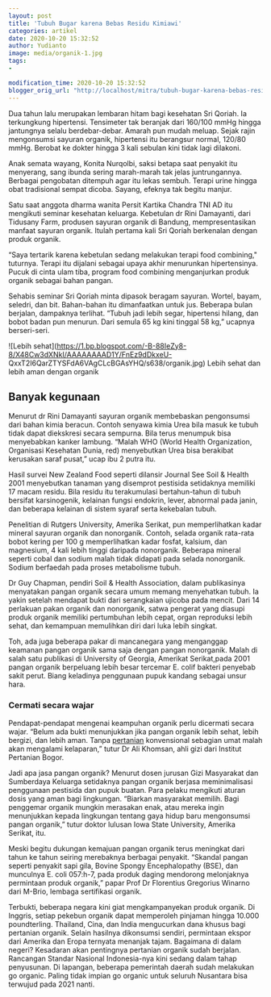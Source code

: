 ```yaml
---
layout: post
title: 'Tubuh Bugar karena Bebas Residu Kimiawi'
categories: artikel
date: 2020-10-20 15:32:52
author: Yudianto
image: media/organik-1.jpg
tags:
- 

modification_time: 2020-10-20 15:32:52
blogger_orig_url: "http://localhost/mitra/tubuh-bugar-karena-bebas-residu.html"
---
```


Dua tahun lalu merupakan lembaran hitam bagi kesehatan Sri Qoriah. Ia
terkungkung hipertensi. Tensimeter tak beranjak dari 160/100 mmHg hingga
jantungnya selalu berdebar-debar. Amarah pun mudah meluap. Sejak rajin
mengonsumsi sayuran organik, hipertensi itu berangsur normal, 120/80 mmHg.
Berobat ke dokter hingga 3 kali sebulan kini tidak lagi dilakoni.

Anak semata wayang, Konita Nurqolbi, saksi betapa saat penyakit itu menyerang,
sang ibunda sering marah-marah tak jelas juntrungannya. Berbagai pengobatan
ditempuh agar itu lekas sembuh. Terapi urine hingga obat tradisional sempat
dicoba. Sayang, efeknya tak begitu manjur.

Satu saat anggota dharma wanita Persit Kartika Chandra TNI AD itu mengikuti
seminar kesehatan keluarga. Kebetulan dr Rini Damayanti, dari Tidusany Farm,
produsen sayuran organik di Bandung, mempresentasikan manfaat sayuran organik.
Itulah pertama kali Sri Qoriah berkenalan dengan produk organik.

“Saya tertarik karena kebetulan sedang melakukan terapi food combining,"
tuturnya. Terapi itu dijalani sebagai upaya akhir menurunkan hipertensinya.
Pucuk di cinta ulam tiba, program food combining menganjurkan produk organik
sebagai bahan pangan.

Sehabis seminar Sri Qoriah minta dipasok beragam sayuran. Wortel, bayam,
seledri, dan bit. Bahan-bahan itu dimanfaatkan untuk jus. Beberapa bulan
berjalan, dampaknya terlihat. “Tubuh jadi lebih segar, hipertensi hilang, dan
bobot badan pun menurun. Dari semula 65 kg kini tinggal 58 kg,” ucapnya
berseri-seri.

![Lebih
sehat](https://1.bp.blogspot.com/-B-88IeZy8-8/X48Cw3dXNkI/AAAAAAAAD1Y/FnEz9dDkxeU-
QxxT2I6QarZTYSFdA6VAgCLcBGAsYHQ/s638/organik.jpg) Lebih sehat dan lebih aman
dengan organik

## Banyak kegunaan

Menurut dr Rini Damayanti sayuran organik membebaskan pengonsumsi dari bahan
kimia beracun. Contoh senyawa kimia Urea bila masuk ke tubuh tidak dapat
diekskresi secara sempurna. Bila terus menumpuk bisa menyebabkan kanker
lambung. “Malah WHO (World Health Organization, Organisasi Kesehatan Dunia,
red) menyebutkan Urea bisa berakibat kerusakan saraf pusat,” ucap ibu 2 putra
itu.

Hasil survei New Zealand Food seperti dilansir Journal See Soil & Health 2001
menyebutkan tanaman yang disemprot pestisida setidaknya memiliki 17 macam
residu. Bila residu itu terakumulasi bertahun-tahun di tubuh bersifat
karsinogenik, kelainan fungsi endokrin, lever, abnormal pada janin, dan
beberapa kelainan di sistem syaraf serta kekebalan tubuh.

Penelitian di Rutgers University, Amerika Serikat, pun memperlihatkan kadar
mineral sayuran organik dan nonorganik. Contoh, selada organik rata-rata bobot
kering per 100 g memperlihatkan kadar fosfat, kalsium, dan magnesium, 4 kali
lebih tinggi daripada nonorganik. Beberapa mineral seperti cobal dan sodium
malah tidak didapati pada selada nonorganik. Sodium berfaedah pada proses
metabolisme tubuh.

Dr Guy Chapman, pendiri Soil & Health Association, dalam publikasinya
menyatakan pangan organik secara umum memang menyehatkan tubuh. Ia yakin
setelah mendapat bukti dari serangkaian ujicoba pada mencit. Dari 14 perlakuan
pakan organik dan nonorganik, satwa pengerat yang diasupi produk organik
memiliki pertumbuhan lebih cepat, organ reproduksi lebih sehat, dan kemampuan
memulihkan diri dari luka lebih singkat.

Toh, ada juga beberapa pakar di mancanegara yang menganggap keamanan pangan
organik sama saja dengan pangan nonorganik. Malah di salah satu publikasi di
University of Georgia, Amerikat Serikat,pada 2001 pangan organik berpeluang
lebih besar tercemar E. colif bakteri penyebab sakit perut. Biang keladinya
penggunaan pupuk kandang sebagai unsur hara.

### Cermati secara wajar

Pendapat-pendapat mengenai keampuhan organik perlu dicermati secara wajar.
“Belum ada bukti menunjukkan jika pangan organik lebih sehat, lebih bergizi,
dan lebih aman. Tanpa [pertanian](http://127.0.0.1/mitra/pertanian
"pertanian") konvensional sebagian umat malah akan mengalami kelaparan,” tutur
Dr Ali Khomsan, ahli gizi dari Institut Pertanian Bogor.

Jadi apa jasa pangan organik? Menurut dosen jurusan Gizi Masyarakat dan
Sumberdaya Keluarga setidaknya pangan organik berjasa meminimalisasi
penggunaan pestisida dan pupuk buatan. Para pelaku mengikuti aturan dosis yang
aman bagi lingkungan. “Biarkan masyarakat memilih. Bagi penggemar organik
mungkin merasakan enak, atau mereka ingin menunjukkan kepada lingkungan
tentang gaya hidup baru mengonsumsi pangan organik,” tutur doktor lulusan Iowa
State University, Amerika Serikat, itu.

Meski begitu dukungan kemajuan pangan organik terus meningkat dari tahun ke
tahun seiring merebaknya berbagai penyakit. “Skandal pangan seperti penyakit
sapi gila, Bovine Spongy Encephalopathy (BSE), dan munculnya E. coli 057:h-7,
pada produk daging mendorong melonjaknya permintaan produk organik,” papar
Prof Dr Florentius Gregorius Winarno dari M-Brio, lembaga sertifikasi organik.

Terbukti, beberapa negara kini giat mengkampanyekan produk organik. Di
Inggris, setiap pekebun organik dapat memperoleh pinjaman hingga 10.000
poundterling. Thailand, Cina, dan India mengucurkan dana khusus bagi pertanian
organik. Selain hasilnya dikonsumsi sendiri, permintaan ekspor dari Amerika
dan Eropa ternyata menanjak tajam. Bagaimana di dalam negeri? Kesadaran akan
pentingnya pertanian organik sudah berjalan. Rancangan Standar Nasional
Indonesia-nya kini sedang dalam tahap penyusunan. Di lapangan, beberapa
pemerintah daerah sudah melakukan go organic. Paling tidak impian go organic
untuk seluruh Nusantara bisa terwujud pada 2021 nanti.


